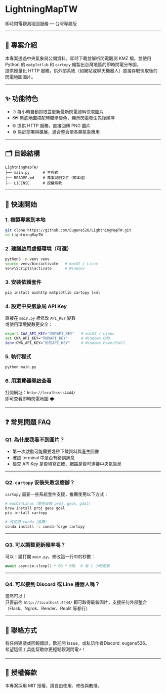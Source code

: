 # LightningMapTW

即時閃電觀測地圖服務 — 台灣專屬版

---

## 📌 專案介紹

本專案透過中央氣象局公開資料，即時下載並解析閃電觀測 KMZ 檔，並使用 Python 的 `matplotlib` 和 `cartopy` 繪製出台灣地區的即時閃電分布圖。  
提供輕量化 HTTP 服務，供外部系統（如網站或聊天機器人）直接存取快取後的閃電地圖圖片。

---

## ✨ 功能特色

- ⏱ 每小時自動抓取並更新最新閃電資料快取圖片
- 🗺 黑底地圖搭配時間漸變色，顯示閃電發生先後順序
- 🌐 提供 HTTP 服務，直接回傳 PNG 圖片
- ⚙️ 易於部署與擴展，適合整合至各類氣象應用

---

## 🗂 目錄結構

```
LightningMapTW/
├── main.py      # 主程式
├── README.md    # 專案說明文件（即本檔）
├── LICENSE      # 授權條款
```

---

## 🚀 快速開始

### 1. 複製專案到本地

```bash
git clone https://github.com/Eugene526/LightningMapTW.git
cd LightningMapTW
```

### 2. 建議啟用虛擬環境（可選）

```bash
python3 -m venv venv
source venv/bin/activate   # macOS / Linux
venv\Scripts\activate      # Windows
```

### 3. 安裝依賴套件

```bash
pip install aiohttp matplotlib cartopy lxml
```

### 4. 設定中央氣象局 API Key  
直接在 `main.py` 裡修改 `API_KEY` 變數  
或使用環境變數更安全：

```bash
export CWA_API_KEY="你的API_KEY"   # macOS / Linux
set CWA_API_KEY="你的API_KEY"      # Windows CMD
$env:CWA_API_KEY="你的API_KEY"     # Windows PowerShell
```

### 5. 執行程式

```bash
python main.py
```

### 6. 用瀏覽器開啟查看

打開網址：`http://localhost:4444/`  
即可查看即時閃電地圖 🌩

---

## ❓ 常見問題 FAQ

### Q1. 為什麼我看不到圖片？
- 第一次啟動可能需要幾秒下載資料與產生圖像
- 確認 terminal 中是否有錯誤訊息
- 檢查 API Key 是否填寫正確、網路是否可連接中央氣象局

---

### Q2. `cartopy` 安裝失敗怎麼辦？
`cartopy` 需要一些系統套件支援，推薦使用以下方式：

```bash
# macOS/Linux（需先安裝 proj、geos、gdal）
brew install proj geos gdal
pip install cartopy

# 或使用 conda（推薦）
conda install -c conda-forge cartopy
```

---

### Q3. 可以調整更新頻率嗎？
可以！請打開 `main.py`，修改這一行中的秒數：

```python
await asyncio.sleep(1 * 60 * 60)  # 每 1 小時更新
```

---

### Q4. 可以接到 Discord 或 Line 機器人嗎？
當然可以！  
只要前往 `http://localhost:4444/` 即可取得最新圖片，支援任何外部整合（Flask、Ngrok、Render、Replit 等都行）

---

## 🙌 聯絡方式

有任何建議或回報錯誤，歡迎開 Issue，或私訊作者Discord: eugene526。  
希望這個工具能幫助你更輕鬆觀測閃電⚡！

---

## 🪪 授權條款

本專案採用 MIT 授權，請自由使用、修改與散播。
